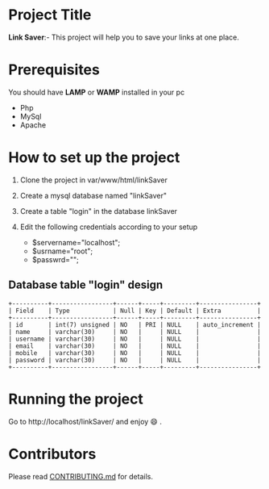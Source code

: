 # Project Title
**Link Saver**:- This project will help you to save your links at one place.
# Prerequisites
You should have **LAMP** or **WAMP** installed in your pc

* Php
* MySql
* Apache

# How to set up the project 
1. Clone the project in var/www/html/linkSaver
2. Create a mysql database named "linkSaver"
3. Create a table "login" in the database linkSaver
4. Edit the following credentials according to your setup

   - $servername="localhost";
   - $usrname="root";
   - $passwrd="";
 ## Database table "login" design
 ```
+----------+-----------------+------+-----+---------+----------------+
| Field    | Type            | Null | Key | Default | Extra          |
+----------+-----------------+------+-----+---------+----------------+
| id       | int(7) unsigned | NO   | PRI | NULL    | auto_increment |
| name     | varchar(30)     | NO   |     | NULL    |                |
| username | varchar(30)     | NO   |     | NULL    |                |
| email    | varchar(30)     | NO   |     | NULL    |                |
| mobile   | varchar(30)     | NO   |     | NULL    |                |
| password | varchar(30)     | NO   |     | NULL    |                |
+----------+-----------------+------+-----+---------+----------------+
```
# Running the project
 Go to http://localhost/linkSaver/  and enjoy :smile: .
 
 # Contributors
 Please read [CONTRIBUTING.md](https://github.com/shreyanshjn/link-Saver/graphs/contributors) for details.
